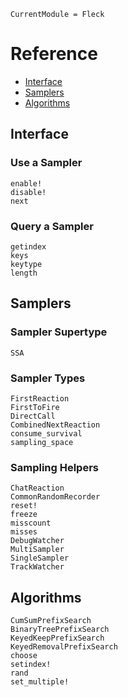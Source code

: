 ```@meta
CurrentModule = Fleck
```

# Reference

 * [Interface](@ref)
 * [Samplers](@ref)
 * [Algorithms](@ref)


## Interface


### Use a Sampler

```@docs
enable!
disable!
next
```

### Query a Sampler

```@docs
getindex
keys
keytype
length
```

## Samplers

### Sampler Supertype

```@docs
SSA
```

### Sampler Types

```@docs
FirstReaction
FirstToFire
DirectCall
CombinedNextReaction
consume_survival
sampling_space
```

### Sampling Helpers

```@docs
ChatReaction
CommonRandomRecorder
reset!
freeze
misscount
misses
DebugWatcher
MultiSampler
SingleSampler
TrackWatcher
```

## Algorithms

```@docs
CumSumPrefixSearch
BinaryTreePrefixSearch
KeyedKeepPrefixSearch
KeyedRemovalPrefixSearch
choose
setindex!
rand
set_multiple!
```
